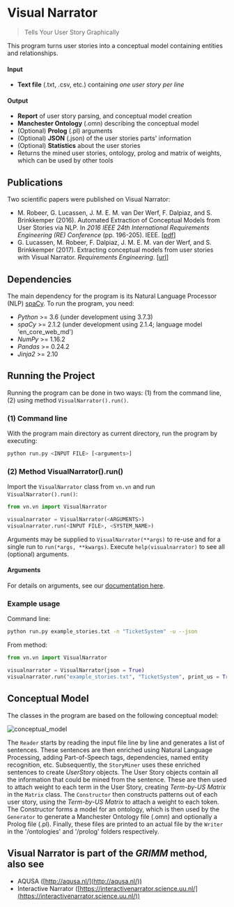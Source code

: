 # Visual Narrator

> Tells Your User Story Graphically

This program turns user stories into a conceptual model containing entities and relationships.

#### Input
* __Text file__ (.txt, .csv, etc.) containing _one user story per line_

#### Output
* __Report__ of user story parsing, and conceptual model creation
* __Manchester Ontology__ (.omn) describing the conceptual model
* (Optional) __Prolog__ (.pl) arguments
* (Optional) __JSON__ (.json) of the user stories parts' information
* (Optional) __Statistics__ about the user stories
* Returns the mined user stories, ontology, prolog and matrix of weights, which can be used by other tools

## Publications
Two scientific papers were published on Visual Narrator:
* M. Robeer, G. Lucassen, J. M. E. M. van Der Werf, F. Dalpiaz, and S. Brinkkemper (2016). Automated Extraction of Conceptual Models from User Stories via NLP. In _2016 IEEE 24th International Requirements Engineering (_RE_) Conference_ (pp. 196-205). IEEE. \[[pdf](https://www.staff.science.uu.nl/~dalpi001/papers/robe-luca-werf-dalp-brin-16-re.pdf)\]
* G. Lucassen, M. Robeer, F. Dalpiaz, J. M. E. M. van der Werf, and S. Brinkkemper (2017). Extracting conceptual models from user stories with Visual Narrator. _Requirements Engineering_. \[[url](https://link.springer.com/article/10.1007/s00766-017-0270-1)\]

## Dependencies
The main dependency for the program is its Natural Language Processor (NLP) [spaCy](http://spacy.io/). To run the program, you need:

* _Python_ >= 3.6 (under development using 3.7.3)
* _spaCy_ >= 2.1.2 (under development using 2.1.4; language model 'en_core_web_md')
* _NumPy_ >= 1.16.2
* _Pandas_ >= 0.24.2
* _Jinja2_ >= 2.10

## Running the Project
Running the program can be done in two ways: (1) from the command line, (2) using method `VisualNarrator().run()`.

### (1) Command line
With the program main directory as current directory, run the program by executing:

```bash
python run.py <INPUT FILE> [<arguments>]
```

### (2) Method VisualNarrator().run()
Import the `VisualNarrator` class from `vn.vn` and run `VisualNarrator().run()`:

```python
from vn.vn import VisualNarrator

visualnarrator = VisualNarrator(<ARGUMENTS>)
visualnarrator.run(<INPUT FILE>, <SYSTEM_NAME>)
```

Arguments may be supplied to `VisualNarrator(**args)` to re-use and for a single run to `run(*args, **kwargs)`. Execute `help(visualnarrator)` to see all (optional) arguments.

#### Arguments
For details on arguments, see our [documentation here](vn/documentation.md).

### Example usage

Command line:
```bash
python run.py example_stories.txt -n "TicketSystem" -u --json
```

From method:
```python
from vn.vn import VisualNarrator

visualnarrator = VisualNarrator(json = True)
visualnarrator.run("example_stories.txt", "TicketSystem", print_us = True)
```

## Conceptual Model
The classes in the program are based on the following conceptual model:

![conceptual_model](https://cloud.githubusercontent.com/assets/1345476/12152551/a6b7dca0-b4b5-11e5-8cee-80f463588df2.png)

The `Reader` starts by reading the input file line by line and generates a list of sentences. These sentences are then enriched using Natural Language Processing, adding Part-of-Speech tags, dependencies, named entity recognition, etc. Subsequently, the `StoryMiner` uses these enriched sentences to create _UserStory_ objects. The User Story objects contain all the information that could be mined from the sentence. These are then used to attach weight to each term in the User Story, creating _Term-by-US Matrix_ in the `Matrix` class. The `Constructor` then constructs patterns out of each user story, using the _Term-by-US Matrix_ to attach a weight to each token. The Constructor forms a model for an ontology, which is then used by the `Generator` to generate a Manchester Ontology file (.omn) and optionally a Prolog file (.pl). Finally, these files are printed to an actual file by the `Writer` in the '/ontologies' and '/prolog' folders respectively.

## Visual Narrator is part of the _GRIMM_ method, also see
- AQUSA ([http://aqusa.nl/](http://aqusa.nl/))
- Interactive Narrator ([https://interactivenarrator.science.uu.nl/](https://interactivenarrator.science.uu.nl/))
